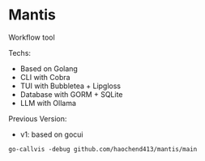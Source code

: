 # Mantis
Workflow tool

Techs: 
- Based on Golang
- CLI with Cobra
- TUI with Bubbletea + Lipgloss
- Database with GORM + SQLite
- LLM with Ollama

Previous Version: 
- v1: based on gocui

`go-callvis -debug github.com/haochend413/mantis/main`
